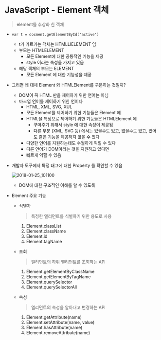 # JavaScript - Element 객체

> element를 추상화 한 객체

- `var t = docment.getElementById('active')`

  - t가 가르키는 객체는 HTMLLIELEMENT 임
  - 부모는 HTMLELEMENT
    - 모든 Element에 대한 공통적인 기능을 제공
    - style 이라는 속성을 가지고 있음
  - 해당 객체의 부모는 ELEMENT
    - 모든 Element 에 대한 기능성을 제공

- 그러면 왜 대체 Element 와 HTMLElement를 구분하는 것일까?

  - DOM이 꼭 HTML 만을 제어하기 위한 언어는 아님
  - 마크업 언어를 제어하기 위한 언어다
    - HTML, XML, SVG, XUL
    - 모든 Element를 제어하기 위한 기능들은 Element 에
    - HTML을 특정으로 제어하기 위한 기능들은 HTMLElement 에
      - 꾸며주기 위해서 style 에 대한 속성이 제공됨
      - 다른 부분 (XML, SVG 등) 에서는 있을수도 있고, 없을수도 있고, 있어도 같은 기능을 제공하지 않을 수 있다
    - 다양한 언어를 지원하는데도 수월하게 익힐 수 있다
    - 다른 언어가 DOM이라는 것을 지원하고 있다면
    - 빠르게 익힐 수 있음

- 개발자 도구에서 특정 태그에 대한 Property 를 확인할 수 있음

  ![2018-01-25_101100](C:\Users\HYEON\Desktop\2018-01-25_101100.png)

  - DOM에 대한 구조적인 이해를 할 수 있도록

- Element 주요 기능

  - 식별자

    > 특정한 엘리먼트를 식별하기 위한 용도로 사용

    1. Element.classList
    2. Element.className
    3. Element.id
    4. Element.tagName

  - 조회

    > 엘리먼트의 하위 엘리먼트를 조회하는 API

    1. Element.getElementByClassName
    2. Element.getElementByTagName
    3. Element.querySelector
    4. Element.querySelectorAll

  - 속성

    > 엘리먼트의 속성을 알아내고 변경하는 API

    1. Element.getAttribute(name)
    2. Element.setAttribute(name, value)
    3. Element.hasAttribute(name)
    4. Element.removeAttribute(name)
